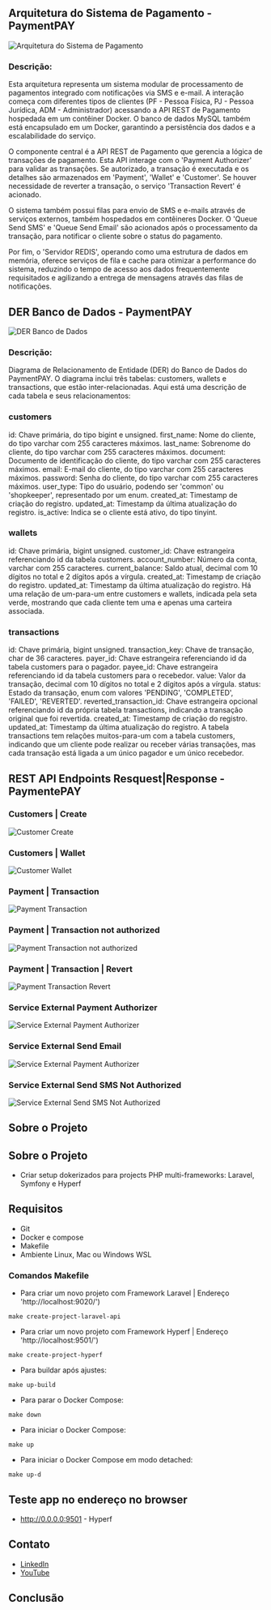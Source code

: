 ## Arquitetura do Sistema de Pagamento - PaymentPAY

![Arquitetura do Sistema de Pagamento](/_docs/Images/arch-infra.png)

### Descrição:
Esta arquitetura representa um sistema modular de processamento de pagamentos integrado com notificações via SMS e e-mail. A interação começa com diferentes tipos de clientes (PF - Pessoa Física, PJ - Pessoa Jurídica, ADM - Administrador) acessando a API REST de Pagamento hospedada em um contêiner Docker. O banco de dados MySQL também está encapsulado em um Docker, garantindo a persistência dos dados e a escalabilidade do serviço.

O componente central é a API REST de Pagamento que gerencia a lógica de transações de pagamento. Esta API interage com o 'Payment Authorizer' para validar as transações. Se autorizado, a transação é executada e os detalhes são armazenados em 'Payment', 'Wallet' e 'Customer'. Se houver necessidade de reverter a transação, o serviço 'Transaction Revert' é acionado.

O sistema também possui filas para envio de SMS e e-mails através de serviços externos, também hospedados em contêineres Docker. O 'Queue Send SMS' e 'Queue Send Email' são acionados após o processamento da transação, para notificar o cliente sobre o status do pagamento.

Por fim, o 'Servidor REDIS', operando como uma estrutura de dados em memória, oferece serviços de fila e cache para otimizar a performance do sistema, reduzindo o tempo de acesso aos dados frequentemente requisitados e agilizando a entrega de mensagens através das filas de notificações.

## DER Banco de Dados - PaymentPAY

![DER Banco de Dados](/_docs/Images/DER-DB.png)

### Descrição:
Diagrama de Relacionamento de Entidade (DER) do Banco de Dados do PaymentPAY. O diagrama inclui três tabelas: customers, wallets e transactions, que estão inter-relacionadas. Aqui está uma descrição de cada tabela e seus relacionamentos:

### customers

id: Chave primária, do tipo bigint e unsigned.
first_name: Nome do cliente, do tipo varchar com 255 caracteres máximos.
last_name: Sobrenome do cliente, do tipo varchar com 255 caracteres máximos.
document: Documento de identificação do cliente, do tipo varchar com 255 caracteres máximos.
email: E-mail do cliente, do tipo varchar com 255 caracteres máximos.
password: Senha do cliente, do tipo varchar com 255 caracteres máximos.
user_type: Tipo do usuário, podendo ser 'common' ou 'shopkeeper', representado por um enum.
created_at: Timestamp de criação do registro.
updated_at: Timestamp da última atualização do registro.
is_active: Indica se o cliente está ativo, do tipo tinyint.
### wallets

id: Chave primária, bigint unsigned.
customer_id: Chave estrangeira referenciando id da tabela customers.
account_number: Número da conta, varchar com 255 caracteres.
current_balance: Saldo atual, decimal com 10 dígitos no total e 2 dígitos após a vírgula.
created_at: Timestamp de criação do registro.
updated_at: Timestamp da última atualização do registro.
Há uma relação de um-para-um entre customers e wallets, indicada pela seta verde, mostrando que cada cliente tem uma e apenas uma carteira associada.

### transactions

id: Chave primária, bigint unsigned.
transaction_key: Chave de transação, char de 36 caracteres.
payer_id: Chave estrangeira referenciando id da tabela customers para o pagador.
payee_id: Chave estrangeira referenciando id da tabela customers para o recebedor.
value: Valor da transação, decimal com 10 dígitos no total e 2 dígitos após a vírgula.
status: Estado da transação, enum com valores 'PENDING', 'COMPLETED', 'FAILED', 'REVERTED'.
reverted_transaction_id: Chave estrangeira opcional referenciando id da própria tabela transactions, indicando a transação original que foi revertida.
created_at: Timestamp de criação do registro.
updated_at: Timestamp da última atualização do registro.
A tabela transactions tem relações muitos-para-um com a tabela customers, indicando que um cliente pode realizar ou receber várias transações, mas cada transação está ligada a um único pagador e um único recebedor.

## REST API Endpoints Resquest|Response - PaymentePAY

### Customers | Create
![Customer Create](/_docs/Images/endpoints/customers-create.png)

### Customers | Wallet
![Customer Wallet](/_docs/Images/endpoints/customers-wallet.png)

### Payment | Transaction 
![Payment Transaction](/_docs/Images/endpoints/transaction-payment.png)

### Payment | Transaction not authorized
![Payment Transaction not authorized](/_docs/Images/endpoints/ransaction-not-authorized.png)

### Payment | Transaction | Revert
![Payment Transaction Revert](/_docs/Images/endpoints/transaction-revert.png)

### Service External Payment Authorizer
![Service External Payment Authorizer](/_docs/Images/endpoints/external-payment-authorizer.png)

### Service External Send Email
![Service External Payment Authorizer](/_docs/Images/endpoints/external-send-email.png)

### Service External Send SMS Not Authorized
![Service External Send SMS Not Authorized](/_docs/Images/endpoints/external-send-sms-not-authorized.png)

## Sobre o Projeto

## Sobre o Projeto
   - Criar setup dokerizados para projects PHP multi-frameworks: Laravel, Symfony e Hyperf

## Requisitos
   - Git
   - Docker e compose
   - Makefile
   - Ambiente Linux, Mac ou Windows WSL



### Comandos Makefile
- Para criar um novo projeto com Framework Laravel | Endereço 'http://localhost:9020/')
```make
make create-project-laravel-api
```

- Para criar um novo projeto com Framework Hyperf | Endereço 'http://localhost:9501/')
```make
make create-project-hyperf
```

- Para buildar após ajustes: 
```make
make up-build
```

- Para parar o Docker Compose: 
```make
make down
```

- Para iniciar o Docker Compose: 
```make
make up
```

- Para iniciar o Docker Compose em modo detached: 
```make
make up-d
```


## Teste app no endereço no browser
- http://0.0.0.0:9501 - Hyperf


## Contato
- [LinkedIn](https://www.linkedin.com/in/madson-aguiar-rodrigues-5650472b/)
- [YouTube](https://www.youtube.com/@MadsonAguiarRodrigues)

## Conclusão
